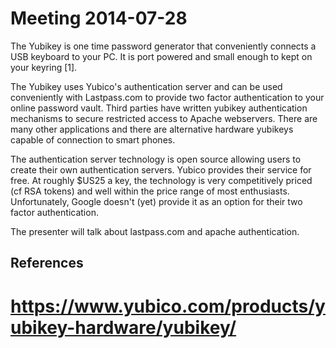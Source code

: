 Meeting 2014-07-28
==================

The Yubikey is one time password generator that conveniently connects a USB
keyboard to your PC. It is port powered and small enough to kept on your
keyring [1].

The Yubikey uses Yubico's authentication server and can be used conveniently
with Lastpass.com to provide two factor authentication to your online password
vault. Third parties have written yubikey authentication mechanisms to secure
restricted access to Apache webservers. There are many other applications and
there are alternative hardware yubikeys capable of connection to smart phones.

The authentication server technology is open source allowing users to create
their own authentication servers. Yubico provides their service for free. At
roughly $US25 a key, the technology is very competitively priced (cf RSA
tokens) and well within the price range of most enthusiasts. Unfortunately,
Google doesn't (yet) provide it as an option for their two factor
authentication.

The presenter will talk about lastpass.com and apache authentication.


References
----------

# https://www.yubico.com/products/yubikey-hardware/yubikey/
